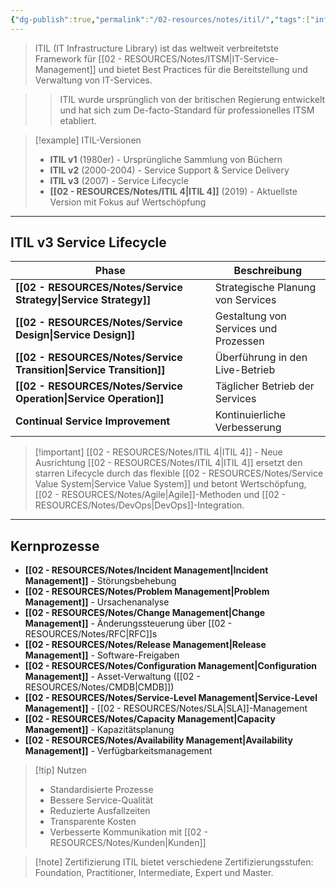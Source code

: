 ```yaml
---
{"dg-publish":true,"permalink":"/02-resources/notes/itil/","tags":["informatik/management","GFN/LF06"],"noteIcon":"","updated":"2025-10-24T12:51:06.000+02:00"}
---
```



>ITIL (IT Infrastructure Library) ist das weltweit verbreitetste Framework für [[02 - RESOURCES/Notes/ITSM\|IT-Service-Management]] und bietet Best Practices für die Bereitstellung und Verwaltung von IT-Services.

>>ITIL wurde ursprünglich von der britischen Regierung entwickelt und hat sich zum De-facto-Standard für professionelles ITSM etabliert.

>[!example] ITIL-Versionen
>- **ITIL v1** (1980er) - Ursprüngliche Sammlung von Büchern
>- **ITIL v2** (2000-2004) - Service Support & Service Delivery
>- **ITIL v3** (2007) - Service Lifecycle
>- **[[02 - RESOURCES/Notes/ITIL 4\|ITIL 4]]** (2019) - Aktuellste Version mit Fokus auf Wertschöpfung

---

## ITIL v3 Service Lifecycle

|Phase|Beschreibung|
|---|---|
|**[[02 - RESOURCES/Notes/Service Strategy\|Service Strategy]]**|Strategische Planung von Services|
|**[[02 - RESOURCES/Notes/Service Design\|Service Design]]**|Gestaltung von Services und Prozessen|
|**[[02 - RESOURCES/Notes/Service Transition\|Service Transition]]**|Überführung in den Live-Betrieb|
|**[[02 - RESOURCES/Notes/Service Operation\|Service Operation]]**|Täglicher Betrieb der Services|
|**Continual Service Improvement**|Kontinuierliche Verbesserung|

>[!important] [[02 - RESOURCES/Notes/ITIL 4\|ITIL 4]] - Neue Ausrichtung
>[[02 - RESOURCES/Notes/ITIL 4\|ITIL 4]] ersetzt den starren Lifecycle durch das flexible [[02 - RESOURCES/Notes/Service Value System\|Service Value System]] und betont Wertschöpfung, [[02 - RESOURCES/Notes/Agile\|Agile]]-Methoden und [[02 - RESOURCES/Notes/DevOps\|DevOps]]-Integration.

---

## Kernprozesse

- **[[02 - RESOURCES/Notes/Incident Management\|Incident Management]]** - Störungsbehebung
- **[[02 - RESOURCES/Notes/Problem Management\|Problem Management]]** - Ursachenanalyse
- **[[02 - RESOURCES/Notes/Change Management\|Change Management]]** - Änderungssteuerung über [[02 - RESOURCES/Notes/RFC\|RFC]]s
- **[[02 - RESOURCES/Notes/Release Management\|Release Management]]** - Software-Freigaben
- **[[02 - RESOURCES/Notes/Configuration Management\|Configuration Management]]** - Asset-Verwaltung ([[02 - RESOURCES/Notes/CMDB\|CMDB]])
- **[[02 - RESOURCES/Notes/Service-Level Management\|Service-Level Management]]** - [[02 - RESOURCES/Notes/SLA\|SLA]]-Management
- **[[02 - RESOURCES/Notes/Capacity Management\|Capacity Management]]** - Kapazitätsplanung
- **[[02 - RESOURCES/Notes/Availability Management\|Availability Management]]** - Verfügbarkeitsmanagement

>[!tip] Nutzen
>- Standardisierte Prozesse
>- Bessere Service-Qualität
>- Reduzierte Ausfallzeiten
>- Transparente Kosten
>- Verbesserte Kommunikation mit [[02 - RESOURCES/Notes/Kunden\|Kunden]]

>[!note] Zertifizierung
>ITIL bietet verschiedene Zertifizierungsstufen: Foundation, Practitioner, Intermediate, Expert und Master.
